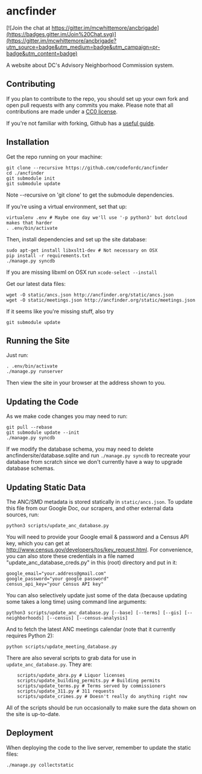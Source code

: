 ancfinder
==========

[![Join the chat at https://gitter.im/mcwhittemore/ancbrigade](https://badges.gitter.im/Join%20Chat.svg)](https://gitter.im/mcwhittemore/ancbrigade?utm_source=badge&utm_medium=badge&utm_campaign=pr-badge&utm_content=badge)

A website about DC's Advisory Neighborhood Commission system.

Contributing
------------

If you plan to contribute to the repo, you should set up your own fork and open pull requests with any commits you make. Please note that all contributions are made under a [CC0 license](LICENSE.md).

If you're not familiar with forking, Github has a [useful guide](https://help.github.com/articles/fork-a-repo).

Installation
------------

Get the repo running on your machine:

	git clone --recursive https://github.com/codefordc/ancfinder
	cd ./ancfinder
	git submodule init
	git submodule update

Note --recursive on 'git clone' to get the submodule dependencies.

If you're using a virtual environment, set that up:

	virtualenv .env # Maybe one day we'll use '-p python3' but dotcloud makes that harder
	. .env/bin/activate

Then, install dependencies and set up the site database:

	sudo apt-get install libxslt1-dev # Not necessary on OSX
	pip install -r requirements.txt
	./manage.py syncdb

If you are missing libxml on OSX run `xcode-select --install`

Get our latest data files:

	wget -O static/ancs.json http://ancfinder.org/static/ancs.json
	wget -O static/meetings.json http://ancfinder.org/static/meetings.json

If it seems like you're missing stuff, also try

    git submodule update

Running the Site
----------------

Just run:

	. .env/bin/activate
	./manage.py runserver

Then view the site in your browser at the address shown to you.

Updating the Code
-----------------

As we make code changes you may need to run:

	git pull --rebase
	git submodule update --init
	./manage.py syncdb

If we modify the database schema, you may need to delete ancfindersite/database.sqlite and run `./manage.py syncdb` to recreate your database from scratch since we don't currently have a way to upgrade database schemas.

Updating Static Data
--------------------

The ANC/SMD metadata is stored statically in `static/ancs.json`. To update this file
from our Google Doc, our scrapers, and other external data sources, run:

	python3 scripts/update_anc_database.py

You will need to provide your Google email & password and a Census API key, which you can get at http://www.census.gov/developers/tos/key_request.html. For convenience, you can also store these credentials in a file named "update_anc_database_creds.py" in this (root) directory and put in it:

	google_email="your.address@gmail.com"
	google_password="your google password"
	census_api_key="your Census API key"

You can also selectively update just some of the data (because updating some takes a long time) using command line arguments:

	python3 scripts/update_anc_database.py [--base] [--terms] [--gis] [--neighborhoods] [--census] [--census-analysis]

And to fetch the latest ANC meetings calendar (note that it currently requires Python 2):

	python scripts/update_meeting_database.py

There are also several scripts to grab data for use in `update_anc_database.py`. They are:

        scripts/update_abra.py # Liquor licenses
        scripts/update_building_permits.py # Building permits
        scripts/update_terms.py # Terms served by commissioners
		scripts/update_311.py # 311 requests
		scripts/update_crimes.py # Doesn't really do anything right now

All of the scripts should be run occasionally to make sure the data shown on the site is up-to-date.

Deployment
----------

When deploying the code to the live server, remember to update the static files:

	./manage.py collectstatic
